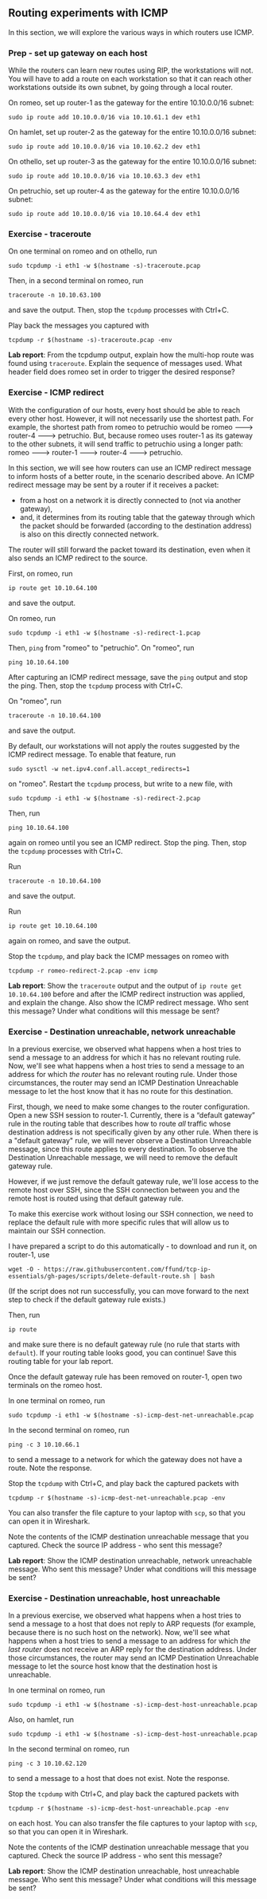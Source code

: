 ## Routing experiments with ICMP

In this section, we will explore the various ways in which routers use ICMP.

### Prep - set up gateway on each host

While the routers can learn new routes using RIP, the workstations will not. You will have to add a route on each workstation so that it can reach other workstations outside its own subnet, by going through a local router.

On romeo, set up router-1 as the gateway for the entire 10.10.0.0/16 subnet:

```
sudo ip route add 10.10.0.0/16 via 10.10.61.1 dev eth1
```

On hamlet, set up router-2 as the gateway for the entire 10.10.0.0/16 subnet:

```
sudo ip route add 10.10.0.0/16 via 10.10.62.2 dev eth1
```

On othello, set up router-3 as the gateway for the entire 10.10.0.0/16 subnet:

```
sudo ip route add 10.10.0.0/16 via 10.10.63.3 dev eth1
```

On petruchio, set up router-4 as the gateway for the entire 10.10.0.0/16 subnet:

```
sudo ip route add 10.10.0.0/16 via 10.10.64.4 dev eth1
```


### Exercise - traceroute

On one terminal on romeo and on othello, run

```
sudo tcpdump -i eth1 -w $(hostname -s)-traceroute.pcap
```

Then, in a second terminal on romeo, run

```
traceroute -n 10.10.63.100
```

and save the output. Then, stop the `tcpdump` processes with Ctrl+C.

Play back the messages you captured with

```
tcpdump -r $(hostname -s)-traceroute.pcap -env
```

**Lab report**: From the tcpdump output, explain how the multi-hop route was found using `traceroute`. Explain the sequence of messages used. What header field does romeo set in order to trigger the desired response?


### Exercise - ICMP redirect

With the configuration of our hosts, every host should be able to reach every other host. However, it will not necessarily use the shortest path. For example, the shortest path from romeo to petruchio would be romeo 🡒 router-4 🡒 petruchio. But, because romeo uses router-1 as its gateway to the other subnets, it will send traffic to petruchio using a longer path: romeo 🡒 router-1 🡒 router-4 🡒 petruchio.

In this section, we will see how routers can use an ICMP redirect message to inform hosts of a better route, in the scenario described above. An ICMP redirect message may be sent by a router if it receives a packet:

* from a host on a network it is directly connected to (not via another gateway),
* and, it determines from its routing table that the gateway through which the packet should be forwarded (according to the destination address) is also on this directly connected network.

The router will still forward the packet toward its destination, even when it also sends an ICMP redirect to the source.

First, on romeo, run

```
ip route get 10.10.64.100
```

and save the output.


On romeo, run

```
sudo tcpdump -i eth1 -w $(hostname -s)-redirect-1.pcap
```

Then, `ping` from "romeo" to "petruchio". On "romeo", run

```
ping 10.10.64.100
```

After capturing an ICMP redirect message, save the `ping` output and stop the ping. Then, stop the `tcpdump` process with Ctrl+C.

On "romeo", run

```
traceroute -n 10.10.64.100
```

and save the output. 

By default, our workstations will not apply the routes suggested by the ICMP redirect message. To enable that feature, run

```
sudo sysctl -w net.ipv4.conf.all.accept_redirects=1
```

on "romeo". Restart the `tcpdump` process, but write to a new file, with

```
sudo tcpdump -i eth1 -w $(hostname -s)-redirect-2.pcap
```

Then, run 

```
ping 10.10.64.100
```

again on romeo until you see an ICMP redirect. Stop the ping. Then, stop the `tcpdump` processes with Ctrl+C. 

Run

```
traceroute -n 10.10.64.100
```

and save the output.

Run 

```
ip route get 10.10.64.100
```

again on romeo, and save the output.

Stop the `tcpdump`, and play back the ICMP messages on romeo with

```
tcpdump -r romeo-redirect-2.pcap -env icmp
```


**Lab report**: Show the `traceroute` output and the output of `ip route get 10.10.64.100` before and after the ICMP redirect instruction was applied, and explain the change. Also show the ICMP redirect message. Who sent this message? Under what conditions will this message be sent?



### Exercise - Destination unreachable, network unreachable

In a previous exercise, we observed what happens when a host tries to send a message to an address for which it has no relevant routing rule. Now, we'll see what happens when a host tries to send a message to an address for which *the router* has no relevant routing rule. Under those circumstances, the router may send an ICMP Destination Unreachable message to let the host know that it has no route for this destination.

First, though, we need to make some changes to the router configuration. Open a new SSH session to router-1. Currently, there is a “default gateway” rule in the routing table that describes how to route *all* traffic whose destination address is not specifically given by any other rule. When there is a "default gateway" rule, we will never observe a Destination Unreachable message, since this route applies to every destination. To observe the Destination Unreachable message, we will need to remove the default gateway rule.

However, if we just remove the default gateway rule, we'll lose access to the remote host over SSH, since the SSH connection between you and the remote host is routed using that default gateway rule.

To make this exercise work without losing our SSH connection, we need to replace the default rule with more specific rules that will allow us to maintain our SSH connection.

I have prepared a script to do this automatically - to download and run it, on router-1, use

```
wget -O - https://raw.githubusercontent.com/ffund/tcp-ip-essentials/gh-pages/scripts/delete-default-route.sh | bash
```

(If the script does not run successfully, you can move forward to the next step to check if the default gateway rule exists.)

Then, run

```
ip route
```

and make sure there is no default gateway rule (no rule that starts with `default`). If your routing table looks good, you can continue! Save this routing table for your lab report.


Once the default gateway rule has been removed on router-1, open two terminals on the romeo host.


In one terminal on romeo, run

```
sudo tcpdump -i eth1 -w $(hostname -s)-icmp-dest-net-unreachable.pcap
```

In the second terminal on romeo, run

```
ping -c 3 10.10.66.1
```

to send a message to a network for which the gateway does not have a route. Note the response. 

Stop the `tcpdump` with Ctrl+C, and play back the captured packets with


```
tcpdump -r $(hostname -s)-icmp-dest-net-unreachable.pcap -env
```

You can also transfer the file capture to your laptop with `scp`, so that you can open it in Wireshark.

Note the contents of the ICMP destination unreachable message that you captured. Check the source IP address - who sent this message?


**Lab report**: Show the ICMP destination unreachable, network unreachable message. Who sent this message? Under what conditions will this message be sent?

### Exercise - Destination unreachable, host unreachable

In a previous exercise, we observed what happens when a host tries to send a message to a host that does not reply to ARP requests (for example, because there is no such host on the network). Now, we'll see what happens when a host tries to send a message to an address for which *the last router* does not receive an ARP reply for the destination address. Under those circumstances, the router may send an ICMP Destination Unreachable message to let the source host know that the destination host is unreachable.

In one terminal on romeo, run

```
sudo tcpdump -i eth1 -w $(hostname -s)-icmp-dest-host-unreachable.pcap
```

Also, on hamlet, run

```
sudo tcpdump -i eth1 -w $(hostname -s)-icmp-dest-host-unreachable.pcap
```

In the second terminal on romeo, run

```
ping -c 3 10.10.62.120
```

to send a message to a host that does not exist. Note the response. 

Stop the `tcpdump` with Ctrl+C, and play back the captured packets with

```
tcpdump -r $(hostname -s)-icmp-dest-host-unreachable.pcap -env
```

on each host. You can also transfer the file captures to your laptop with `scp`, so that you can open it in Wireshark.

Note the contents of the ICMP destination unreachable message that you captured. Check the source IP address - who sent this message?

**Lab report**: Show the ICMP destination unreachable, host unreachable message. Who sent this message? Under what conditions will this message be sent?

